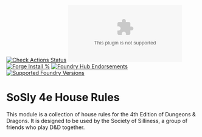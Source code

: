 [![Check Actions Status](https://github.com/nivthefox/foundryvtt-fate-system-extras/workflows/Checks/badge.svg)](https://github.com/nivthefox/foundryvtt-fate-system-extras/actions)
[![Downloads](https://img.shields.io/github/downloads/nivthefox/foundryvtt-fate-sytstem-extras/latest/module.zip)](https://github.com/nivthefox/foundryvtt-fate-system-extras/releases/latest)
[![Forge Install %](https://img.shields.io/badge/dynamic/json?label=Forge%20Installs&query=package.installs&suffix=%25&url=https%3A%2F%2Fforge-vtt.com%2Fapi%2Fbazaar%2Fpackage%2Ffate-system-extras&colorB=4aa94a)](https://forge-vtt.com/bazaar#package=fate-system-extras)
[![Foundry Hub Endorsements](https://img.shields.io/endpoint?logoColor=white&url=https%3A%2F%2Fwww.foundryvtt-hub.com%2Fwp-json%2Fhubapi%2Fv1%2Fpackage%2Ffate-system-extras%2Fshield%2Fendorsements)](https://www.foundryvtt-hub.com/package/fate-system-extras/)
[![Supported Foundry Versions](https://img.shields.io/endpoint?url=https://foundryshields.com/version?url=https://raw.githubusercontent.com/nivthefox/foundryvtt-fate-system-extras/main/module.json)](https://foundryvtt.com/)

# SoSly 4e House Rules
This module is a collection of house rules for the 4th Edition of Dungeons & Dragons. It is designed to be used by the
Society of Silliness, a group of friends who play D&D together.